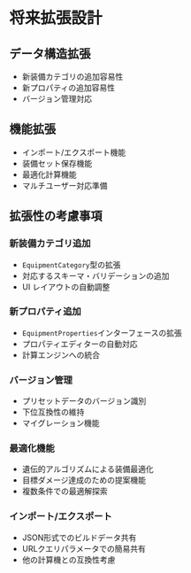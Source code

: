 # 将来拡張設計

## データ構造拡張
- 新装備カテゴリの追加容易性
- 新プロパティの追加容易性
- バージョン管理対応

## 機能拡張
- インポート/エクスポート機能
- 装備セット保存機能
- 最適化計算機能
- マルチユーザー対応準備

## 拡張性の考慮事項

### 新装備カテゴリ追加
- `EquipmentCategory`型の拡張
- 対応するスキーマ・バリデーションの追加
- UI レイアウトの自動調整

### 新プロパティ追加
- `EquipmentProperties`インターフェースの拡張
- プロパティエディターの自動対応
- 計算エンジンへの統合

### バージョン管理
- プリセットデータのバージョン識別
- 下位互換性の維持
- マイグレーション機能

### 最適化機能
- 遺伝的アルゴリズムによる装備最適化
- 目標ダメージ達成のための提案機能
- 複数条件での最適解探索

### インポート/エクスポート
- JSON形式でのビルドデータ共有
- URLクエリパラメータでの簡易共有
- 他の計算機との互換性考慮